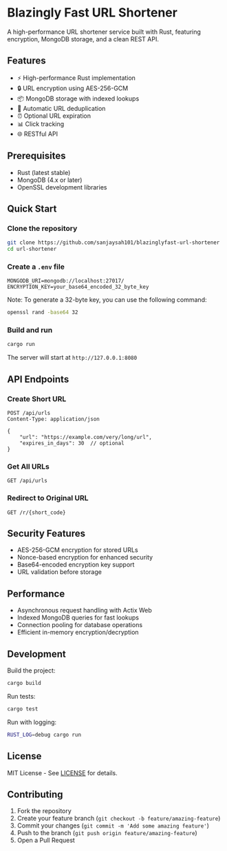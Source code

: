 # Blazingly Fast URL Shortener

A high-performance URL shortener service built with Rust, featuring encryption, MongoDB storage, and a clean REST API.

## Features

- ⚡ High-performance Rust implementation
- 🔒 URL encryption using AES-256-GCM
- 📦 MongoDB storage with indexed lookups
- 🔄 Automatic URL deduplication
- ⏰ Optional URL expiration
- 📊 Click tracking
- 🌐 RESTful API

## Prerequisites

- Rust (latest stable)
- MongoDB (4.x or later)
- OpenSSL development libraries

## Quick Start

### Clone the repository

```bash
git clone https://github.com/sanjaysah101/blazinglyfast-url-shortener
cd url-shortener
```

### Create a `.env` file

```env
MONGODB_URI=mongodb://localhost:27017/
ENCRYPTION_KEY=your_base64_encoded_32_byte_key
```

Note: To generate a 32-byte key, you can use the following command:

```bash
openssl rand -base64 32
```

### Build and run

```bash
cargo run
```

The server will start at `http://127.0.0.1:8080`

## API Endpoints

### Create Short URL

```http
POST /api/urls
Content-Type: application/json

{
    "url": "https://example.com/very/long/url",
    "expires_in_days": 30  // optional
}
```

### Get All URLs

```http
GET /api/urls
```

### Redirect to Original URL

```http
GET /r/{short_code}
```

## Security Features

- AES-256-GCM encryption for stored URLs
- Nonce-based encryption for enhanced security
- Base64-encoded encryption key support
- URL validation before storage

## Performance

- Asynchronous request handling with Actix Web
- Indexed MongoDB queries for fast lookups
- Connection pooling for database operations
- Efficient in-memory encryption/decryption

## Development

Build the project:

```bash
cargo build
```

Run tests:

```bash
cargo test
```

Run with logging:

```bash
RUST_LOG=debug cargo run
```

## License

MIT License - See [LICENSE](LICENSE) for details.

## Contributing

1. Fork the repository
2. Create your feature branch (`git checkout -b feature/amazing-feature`)
3. Commit your changes (`git commit -m 'Add some amazing feature'`)
4. Push to the branch (`git push origin feature/amazing-feature`)
5. Open a Pull Request
